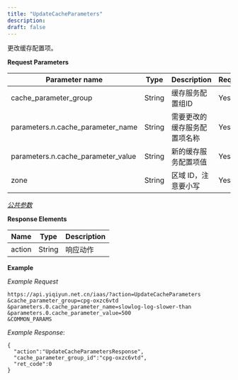 ```yaml
---
title: "UpdateCacheParameters"
description: 
draft: false
---
```




更改缓存配置项。

**Request Parameters**

| Parameter name | Type | Description | Required |
| --- | --- | --- | --- |
| cache_parameter_group | String | 缓存服务配置组ID | Yes |
| parameters.n.cache_parameter_name | String | 需要更改的缓存服务配置项名称 | Yes |
| parameters.n.cache_parameter_value | String | 新的缓存服务配置项值 | Yes |
| zone | String | 区域 ID，注意要小写 | Yes |

[_公共参数_](../../../parameters/)

**Response Elements**

| Name | Type | Description |
| --- | --- | --- |
| action | String | 响应动作 |

**Example**

_Example Request_

```
https://api.yiqiyun.net.cn/iaas/?action=UpdateCacheParameters
&cache_parameter_group=cpg-oxzc6vtd
&parameters.0.cache_parameter_name=slowlog-log-slower-than
&parameters.0.cache_parameter_value=500
&COMMON_PARAMS
```

_Example Response_:

```
{
  "action":"UpdateCacheParametersResponse",
  "cache_parameter_group_id":"cpg-oxzc6vtd",
  "ret_code":0
}
```

